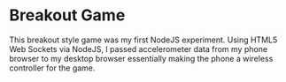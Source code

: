 Breakout Game
=============

This breakout style game was my first NodeJS experiment. Using HTML5 Web Sockets via NodeJS, I passed accelerometer data from my phone browser to my desktop browser essentially making the phone a wireless controller for the game.


